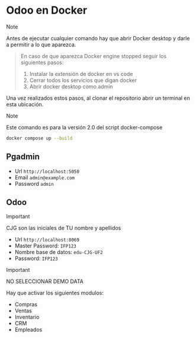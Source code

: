# Odoo en Docker

> [!NOTE] 
>Antes de ejecutar cualquier comando hay que abrir Docker desktop y darle a permitir a lo que aparezca.

>En caso de que aparezca Docker engine stopped seguir los siguientes pasos:
> 1. Instalar la extensión de docker en vs code
> 2. Cerrar todos los servicios que digan docker
> 3. Abrir docker desktop como admin

Una vez realizados estos pasos, al clonar el repositorio abrir un terminal en esta ubicación.

> [!NOTE]
> Este comando es para la versión 2.0 del script docker-compose

```sh
docker compose up --build
```

## Pgadmin

- Url `http://localhost:5050`
- Email `admin@example.com`
- Password `admin`

## Odoo

> [!IMPORTANT]
> CJG son las iniciales de TU nombre y apellidos

- Url `http://localhost:8069`
- Master Password: `IFP123`
- Nombre base de datos: `edu-CJG-UF2`
- Password: `IFP123`

> [!IMPORTANT] 
> NO SELECCIONAR DEMO DATA

Hay que activar los siguientes modulos:

- Compras
- Ventas
- Inventario
- CRM
- Empleados



